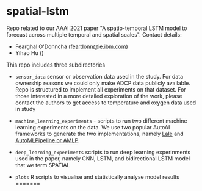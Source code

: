 # spatial-lstm
Repo related to our AAAI 2021 paper "A spatio-temporal LSTM model to forecast across multiple temporal and spatial scales".
Contact details:
 - Fearghal O'Donncha (feardonn@ie.ibm.com)
 - Yihao Hu ()

This repo includes three subdirectories
 - `sensor_data` sensor or observation data used in the study. For data ownership reasons we could only make ADCP data publicly available. Repo is structured to implement all experiments on that dataset. For those interested in a more detailed exploration of the work, please contact the authors to get access to temperature and oxygen data used in study
 
 - `machine_learning_experiments` - scripts to run two different machine learning experiments on the data. We use two popular AutoAI frameworks to generate the two implementations, namely [Lale](https://github.com/iBM/lale) and [AutoMLPipeline or AMLP](https://github.com/IBM/AutoMLPipeline.jl).
 
 - `deep_learning_experiments` scripts to run deep learning experinments used in the paper, namely CNN, LSTM, and bidirectional LSTM model that we term SPATIAL
 
 - `plots` R scripts to visualise and statistically analyse model results
=======
